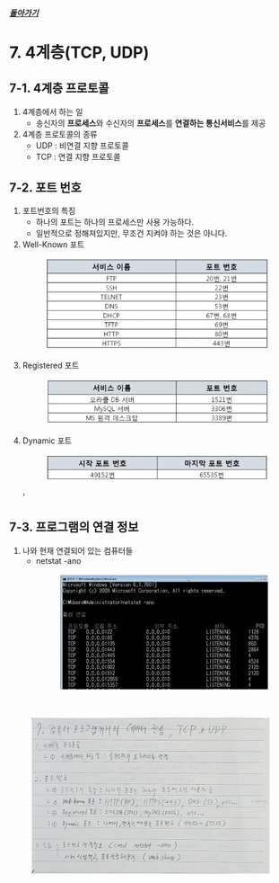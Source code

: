 ##### [돌아가기](./README.md)
# 7. 4계층(TCP, UDP)

## 7-1. 4계층 프로토콜
1. 4계층에서 하는 일
    - 송신자의 **프로세스**와 수신자의 **프로세스**를 **연결하는 통신서비스**를 제공
2. 4계층 프로토콜의 종류
    - UDP : 비연결 지향 프로토콜
    - TCP : 연결 지향 프로토콜

## 7-2. 포트 번호
1. 포트번호의 특징
    - 하나의 포트는 하나의 프로세스만 사용 가능하다.
    - 일반적으로 정해져있지만, 무조건 지켜야 하는 것은 아니다.
2. Well-Known 포트<br>
    <figure>
    <img src="./imgsrc/Well_Known_Port.PNG" width="500">
    </figure>
3. Registered 포트<br>
    <figure>
    <img src="./imgsrc/Registered_Port.PNG" width="500">
    </figure>
4. Dynamic 포트<br>
    <figure>
    <img src="./imgsrc/Dynamic_Port.PNG" width="500">
    </figure>'

## 7-3. 프로그램의 연결 정보
1. 나와 현재 연결되어 있는 컴퓨터들
    - netstat -ano<br>
        <figure>
        <img src="./imgsrc/netstat-ano.PNG" width="400">
        </figure>    

<br>

<figure>
<img src="./imgsrc/07_TransportLayer(TCP&UDP).png" width="600">
</figure>